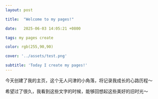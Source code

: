 ```yaml
---
layout: post

title:  "Welcome to my pages!"

date:   2025-06-03 14:05:21 +0800

tags: my pages create

color: rgb(255,90,90)

cover: '../assets/test.png'

subtitle: 'Today I create my pages!'
---
```


今天创建了我的主页，这个无人问津的小角落，将记录我成长的心路历程～

希望过了很久，我看到这些文字的时候，能够回想起这些美好的旧时光～


